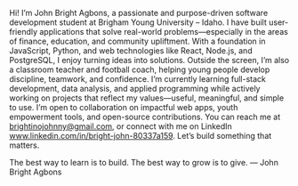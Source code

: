 Hi! I’m John Bright Agbons, a passionate and purpose-driven software development student at Brigham Young University – Idaho. I have built user-friendly applications that solve real-world problems—especially in the areas of finance, education, and community upliftment. With a foundation in JavaScript, Python, and web technologies like React, Node.js, and PostgreSQL, I enjoy turning ideas into solutions. Outside the screen, I’m also a classroom teacher and football coach, helping young people develop discipline, teamwork, and confidence. I’m currently learning full-stack development, data analysis, and applied programming while actively working on projects that reflect my values—useful, meaningful, and simple to use. I’m open to collaboration on impactful web apps, youth empowerment tools, and open-source contributions. You can reach me at brightinojohnny@gmail.com, or connect with me on LinkedIn www.linkedin.com/in/bright-john-80337a159. Let’s build something that matters.

The best way to learn is to build. The best way to grow is to give.
— John Bright Agbons
